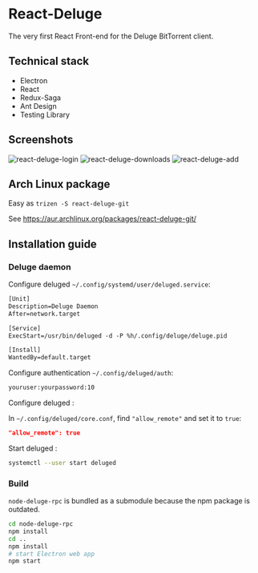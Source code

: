 # React-Deluge

The very first React Front-end for the Deluge BitTorrent client.

## Technical stack

* Electron
* React
* Redux-Saga
* Ant Design
* Testing Library

## Screenshots

![react-deluge-login](https://user-images.githubusercontent.com/8150894/95030169-4e67f500-069d-11eb-950c-34c66e40335c.png)
![react-deluge-downloads](https://user-images.githubusercontent.com/8150894/95390842-86fa0f80-08e5-11eb-9c7b-ce318192fc53.png)
![react-deluge-add](https://user-images.githubusercontent.com/8150894/95030171-4f008b80-069d-11eb-89ae-6db639e374e8.png)


## Arch Linux package

Easy as `trizen -S react-deluge-git`

See https://aur.archlinux.org/packages/react-deluge-git/

## Installation guide

### Deluge daemon

Configure deluged `~/.config/systemd/user/deluged.service`:

~~~txt
[Unit]
Description=Deluge Daemon
After=network.target

[Service]
ExecStart=/usr/bin/deluged -d -P %h/.config/deluge/deluge.pid

[Install]
WantedBy=default.target
~~~

Configure authentication `~/.config/deluged/auth`:

~~~txt
youruser:yourpassword:10
~~~

Configure deluged :

In `~/.config/deluged/core.conf`,
find `"allow_remote"` and set it to `true`:

~~~json
"allow_remote": true
~~~

Start deluged :

~~~sh
systemctl --user start deluged
~~~

### Build

`node-deluge-rpc` is bundled as a submodule because the npm package is outdated.

~~~sh
cd node-deluge-rpc
npm install
cd ..
npm install
# start Electron web app
npm start
~~~

